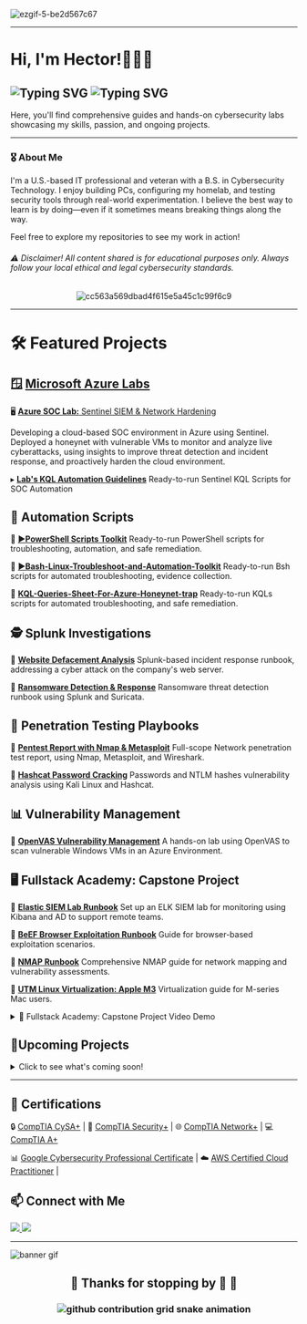 
![ezgif-5-be2d567c67](https://github.com/user-attachments/assets/ec26148c-9f20-435b-87f7-96cd3d7ca8fe)

----

<h1> Hi, I'm Hector!🧑🏿‍💻</h1>

<h2 align="left">
    <img src="https://readme-typing-svg.herokuapp.com?font=Fira+Code+Medium&size=35&duration=3500&color=2A8BF7&repeat=false&random=false&width=445&lines=%22Hello%2C+World!%22;Welcome%2C" alt="Typing SVG" />

 <img src="https://readme-typing-svg.herokuapp.com?font=Fira+Code+Medium&size=35&duration=3500&pause=1000&color=2A8BF7&repeat=false&random=false&width=600&lines=+++++++++++++++++++++++++++++++++++;Checkout+my+projects.;Networking+Labs+%F0%9F%9B%9C;Cybersecurity+Portfolio%F0%9F%9B%A1%EF%B8%8F" alt="Typing SVG" />

</h2>

<p> Here, you'll find comprehensive guides and hands-on cybersecurity labs showcasing my skills, passion, and ongoing projects. </p>

---

<h3>🎖️ About Me </h3>

<p>I'm a U.S.-based IT professional and veteran with a B.S. in Cybersecurity Technology. I enjoy building PCs, configuring my homelab, and testing security tools through real-world experimentation. I believe the best way to learn is by doing—even if it sometimes means breaking things along the way. </p>

<p> Feel free to explore my repositories to see my work in action! </p>

<h6>⚠️ Disclaimer! 
    All content shared is for educational purposes only. Always follow your local ethical and legal cybersecurity standards. </h6>
    
<p align="center">
  <img src="https://github.com/user-attachments/assets/94b6696a-d14a-4606-8a94-30e5a8ae9daa" alt="cc563a569dbad4f615e5a45c1c99f6c9" width="250"/>
</p>

---

<h1> 🛠️ Featured Projects </h1>

<h2> 🪟 <a href="https://github.com/reyestech/Azure-Honeynet-and-Sentinel-Hardening-/tree/main">Microsoft Azure Labs</a>
</h2>

🖥️ [**Azure SOC Lab:** Sentinel SIEM & Network Hardening](https://github.com/reyestech/Azure-Honeynet-and-Sentinel-Hardening-/tree/main)
<p> Developing a cloud-based SOC environment in Azure using Sentinel. Deployed a honeynet with vulnerable VMs to monitor and analyze live cyberattacks, using insights to improve threat detection and incident response, and proactively harden the cloud environment.

▸  [**Lab's KQL Automation Guidelines**](https://github.com/reyestech/KQL-Queries-Sheet-For-Azure-Honeynet-trap/tree/main) Ready-to-run Sentinel KQL Scripts for SOC Automation

<h2> 🔄 Automation Scripts </h2>

🔹 [▶**PowerShell Scripts Toolkit**](https://github.com/reyestech/PowerShell-Win-Troubleshoot-Toolkit) Ready-to-run PowerShell scripts for troubleshooting, automation, and safe remediation.

🔹 [▶**Bash-Linux-Troubleshoot-and-Automation-Toolkit**](https://github.com/reyestech/Bash-Linux-Troubleshoot-and-Automation-Toolkit-) Ready-to-run Bsh scripts for automated troubleshooting, evidence collection.

🔹 [**KQL-Queries-Sheet-For-Azure-Honeynet-trap**](https://github.com/reyestech/KQL-Queries-Sheet-For-Azure-Honeynet-trap) Ready-to-run KQLs scripts for automated troubleshooting, and safe remediation.


<h2> 🕵️ Splunk Investigations </h2>
    
🔸 [**Website Defacement Analysis**](https://github.com/reyestech/Splunk-Web-Site-Defacement) Splunk-based incident response runbook, addressing a cyber attack on the company's web server.  

🔸 [**Ransomware Detection & Response**](https://github.com/reyestech/Splunk-Ransomware) Ransomware threat detection runbook using Splunk and Suricata.  

<h2> 🥷 Penetration Testing Playbooks </h2>
    
🔺 [**Pentest Report with Nmap & Metasploit**](https://github.com/reyestech/Nmap-Metasploit-Penetration-Testing-Report) Full-scope Network penetration test report, using Nmap, Metasploit, and Wireshark.  

🔺 [**Hashcat Password Cracking**](https://github.com/reyestech/Hashcat/tree/main) Passwords and NTLM hashes vulnerability analysis using Kali Linux and Hashcat.

<h2> 📊 Vulnerability Management </h2>
    
🔹 [**OpenVAS Vulnerability Management**](https://github.com/reyestech/Openvas/blob/main/README.md) A hands-on lab using OpenVAS to scan vulnerable Windows VMs in an Azure Environment. 

<h2> 🖥️ Fullstack Academy: Capstone Project </h2>
    
🔸 [**Elastic SIEM Lab Runbook**](https://github.com/reyestech/Elastic-SIEM-Lab-Runbook) Set up an ELK SIEM lab for monitoring using Kibana and AD to support remote teams.  

🔸 [**BeEF Browser Exploitation Runbook**](https://github.com/reyestech/BeEF-Browser-Exploitation-Framework-Runbook/blob/main/README.md) Guide for browser-based exploitation scenarios.  

🔸 [**NMAP Runbook**](https://github.com/reyestech/NMAP-Runbook) Comprehensive NMAP guide for network mapping and vulnerability assessments.  

🔸 [**UTM Linux Virtualization: Apple M3**](https://github.com/reyestech/UTM-Virtual-Machines-for-M1-M2-Mac-Kali-Linux-Tutorial/tree/main) Virtualization guide for M-series Mac users.  
 
 <details>
  <summary>🎥 Fullstack Academy: Capstone Project Video Demo</summary>
  <a href="https://www.youtube.com/watch?v=j60MCJAZG3s">
    <img src="https://img.youtube.com/vi/j60MCJAZG3s/0.jpg" alt="YouTube Video" />
  </a>
  </details>

<h2> 🔨Upcoming Projects</h2>

<details>
  <summary> Click to see what's coming soon!</summary>
  <ul>
    <li><b>- 🔐 Threat Simulation Lab: Blue/Red Team simulation with detection response </b></li>
    <li><b>- 🧠 Python for Security Automation </b></li>
    <li><b>- 📶 All-in-One Portable Router: Docker-based  Raspberry Pi, VPN & Wireless Router with Pi-hole </b></li>
  </ul>
</details>

---

<h2> 📜 Certifications </h2> 

🔒 [CompTIA CySA+](https://github.com/reyestech/CySACert/blob/de4697c06c882f5b9bc2b1f60aecb32d2ea2ef20/README.md) | 🔑 [CompTIA Security+](https://github.com/reyestech/Comptia-Sec-Cert-Image/tree/main) | 🌐 [CompTIA Network+](https://github.com/reyestech/Network-) | 💻 [CompTIA A+](https://github.com/reyestech/ComptiA-_Cert/blob/main/README.md)

📊 [Google Cybersecurity Professional Certificate](https://github.com/reyestech/Google-Cybersecurity-Professional-Certificate/tree/main) | ☁️ [AWS Certified Cloud Practitioner](https://github.com/reyestech/AWS-Certified-Cloud-Practitioner-Cert)  | 


<h2> 📫 Connect with Me </h2>

<a href="https://linkedin.com/in/reyestech">
  <img src="https://img.shields.io/badge/-LinkedIn-0072b1?&style=for-the-badge&logo=linkedin&logoColor=white" />
</a>

<a href="mailto:hmreyes809@gmail.com">
  <img src="https://img.shields.io/badge/Gmail-333333?style=for-the-badge&logo=gmail&logoColor=red" />
</a>

---

<img src="https://github.com/user-attachments/assets/3e0dd1c6-0899-4678-9dca-7288bda864ce" alt="banner gif" width="800"/>


<h2 align="center"> 🐍 Thanks for stopping by 👋 🐍 </h2>
<h3 align="center">
<picture>
  <source
    media="(prefers-color-scheme: dark)"
    srcset="https://raw.githubusercontent.com/platane/snk/output/github-contribution-grid-snake-dark.svg"
  />
  <source
    media="(prefers-color-scheme: light)"
    srcset="https://raw.githubusercontent.com/platane/snk/output/github-contribution-grid-snake.svg"
  />
  <img
    alt="github contribution grid snake animation"
    src="https://raw.githubusercontent.com/platane/snk/output/github-contribution-grid-snake.svg"
  />
  </h2>
  
